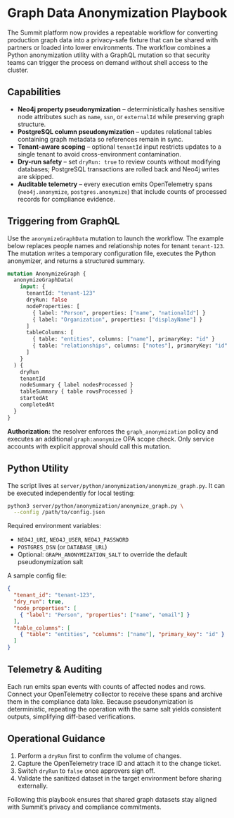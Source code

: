 # Graph Data Anonymization Playbook

The Summit platform now provides a repeatable workflow for converting production graph data into a privacy-safe fixture that can be shared with partners or loaded into lower environments. The workflow combines a Python anonymization utility with a GraphQL mutation so that security teams can trigger the process on demand without shell access to the cluster.

## Capabilities

- **Neo4j property pseudonymization** – deterministically hashes sensitive node attributes such as `name`, `ssn`, or `externalId` while preserving graph structure.
- **PostgreSQL column pseudonymization** – updates relational tables containing graph metadata so references remain in sync.
- **Tenant-aware scoping** – optional `tenantId` input restricts updates to a single tenant to avoid cross-environment contamination.
- **Dry-run safety** – set `dryRun: true` to review counts without modifying databases; PostgreSQL transactions are rolled back and Neo4j writes are skipped.
- **Auditable telemetry** – every execution emits OpenTelemetry spans (`neo4j.anonymize`, `postgres.anonymize`) that include counts of processed records for compliance evidence.

## Triggering from GraphQL

Use the `anonymizeGraphData` mutation to launch the workflow. The example below replaces people names and relationship notes for tenant `tenant-123`. The mutation writes a temporary configuration file, executes the Python anonymizer, and returns a structured summary.

```graphql
mutation AnonymizeGraph {
  anonymizeGraphData(
    input: {
      tenantId: "tenant-123"
      dryRun: false
      nodeProperties: [
        { label: "Person", properties: ["name", "nationalId"] }
        { label: "Organization", properties: ["displayName"] }
      ]
      tableColumns: [
        { table: "entities", columns: ["name"], primaryKey: "id" }
        { table: "relationships", columns: ["notes"], primaryKey: "id" }
      ]
    }
  ) {
    dryRun
    tenantId
    nodeSummary { label nodesProcessed }
    tableSummary { table rowsProcessed }
    startedAt
    completedAt
  }
}
```

**Authorization:** the resolver enforces the `graph_anonymization` policy and executes an additional `graph:anonymize` OPA scope check. Only service accounts with explicit approval should call this mutation.

## Python Utility

The script lives at `server/python/anonymization/anonymize_graph.py`. It can be executed independently for local testing:

```bash
python3 server/python/anonymization/anonymize_graph.py \
  --config /path/to/config.json
```

Required environment variables:

- `NEO4J_URI`, `NEO4J_USER`, `NEO4J_PASSWORD`
- `POSTGRES_DSN` (or `DATABASE_URL`)
- Optional: `GRAPH_ANONYMIZATION_SALT` to override the default pseudonymization salt

A sample config file:

```json
{
  "tenant_id": "tenant-123",
  "dry_run": true,
  "node_properties": [
    { "label": "Person", "properties": ["name", "email"] }
  ],
  "table_columns": [
    { "table": "entities", "columns": ["name"], "primary_key": "id" }
  ]
}
```

## Telemetry & Auditing

Each run emits span events with counts of affected nodes and rows. Connect your OpenTelemetry collector to receive these spans and archive them in the compliance data lake. Because pseudonymization is deterministic, repeating the operation with the same salt yields consistent outputs, simplifying diff-based verifications.

## Operational Guidance

1. Perform a `dryRun` first to confirm the volume of changes.
2. Capture the OpenTelemetry trace ID and attach it to the change ticket.
3. Switch `dryRun` to `false` once approvers sign off.
4. Validate the sanitized dataset in the target environment before sharing externally.

Following this playbook ensures that shared graph datasets stay aligned with Summit’s privacy and compliance commitments.
